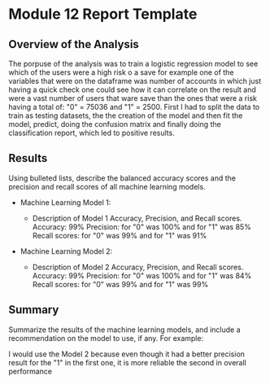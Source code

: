 # Module 12 Report Template

## Overview of the Analysis

The porpuse of the analysis was to train a logistic regression model to see which of the users were a high risk o a save for example one of the variables that were on the dataframe was number of accounts in which just having a quick check one could see how it can correlate on the result and were a vast number of users that ware save than the ones that were a risk having a total of:  "0" = 75036 and  "1" = 2500. 
First I had to split the data to train as testing datasets, the the creation of the model and then fit the model, predict, doing the confusion matrix and finally doing the classification report, which led to positive results.

## Results

Using bulleted lists, describe the balanced accuracy scores and the precision and recall scores of all machine learning models.

* Machine Learning Model 1:
  * Description of Model 1 Accuracy, Precision, and Recall scores.
  Accuracy: 99%
  Precision: for "0" was 100% and for "1" was 85%
  Recall scores: for "0" was 99% and for "1" was 91%


* Machine Learning Model 2:
  * Description of Model 2 Accuracy, Precision, and Recall scores.
  Accuracy: 99%
  Precision: for "0" was 100% and for "1" was 84%
  Recall scores: for "0" was 99% and for "1" was 99%

## Summary

Summarize the results of the machine learning models, and include a recommendation on the model to use, if any. For example:

I would use the Model 2 because even though it had a better precision result for the "1" in the first one, it is more reliable the second in overall performance


